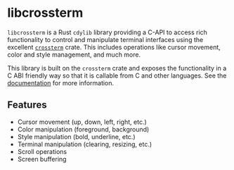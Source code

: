 # libcrossterm

`libcrossterm` is a Rust `cdylib` library providing a C-API to access rich functionality to control and manipulate terminal interfaces using the excellent [`crossterm`](https://docs.rs/crossterm/latest) crate.
This includes operations like cursor movement, color and style management, and much more.

This library is built on the `crossterm` crate and exposes the functionality in a C ABI friendly way so that it is callable from C and other languages.
See the [documentation](https://docs.rs/crate/libcrossterm/) for more information.

## Features

- Cursor movement (up, down, left, right, etc.)
- Color manipulation (foreground, background)
- Style manipulation (bold, underline, etc.)
- Terminal manipulation (clearing, resizing, etc.)
- Scroll operations
- Screen buffering
